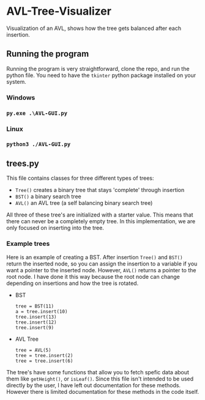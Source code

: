 # AVL-Tree-Visualizer
Visualization of an AVL, shows how the tree gets balanced after each insertion.

## Running the program

Running the program is very straightforward, clone the repo, and run the python file. You need to have the `tkinter` python package installed on your system.

### Windows 
### `py.exe .\AVL-GUI.py`

### Linux
### `python3 ./AVL-GUI.py`

## trees.py
This file contains classes for three different types of trees:
* `Tree()` creates a binary tree that stays 'complete' through insertion
* `BST()` a binary search tree
* `AVL()` an AVL tree (a self balancing binary search tree)

All three of these tree's are initialized with a starter value. This means that there can never be a completely empty tree. In this implementation, we are only focused on inserting into the tree. 

### Example trees
Here is an example of creating a BST. After insertion `Tree()` and `BST()`  return the inserted node, so you can assign the insertion to a variable if you want a pointer to the inserted node. However, `AVL()` returns a pointer to the root node. I have done it this way because the root node can change depending on insertions and how the tree is rotated.

* BST
    ``` 
    tree = BST(11)
    a = tree.insert(10)
    tree.insert(13)
    tree.insert(12)
    tree.insert(9)
    ```

* AVL Tree
    ```
    tree = AVL(5)
    tree = tree.insert(2)
    tree = tree.insert(6) 
    ```


The tree's have some functions that allow you to fetch spefic data about them like `getHeight()`, or `isLeaf()`. Since this file isn't intended to be used directly by the user, I have left out documentation for these methods. However there is limited documentation for these methods in the code itself. 
